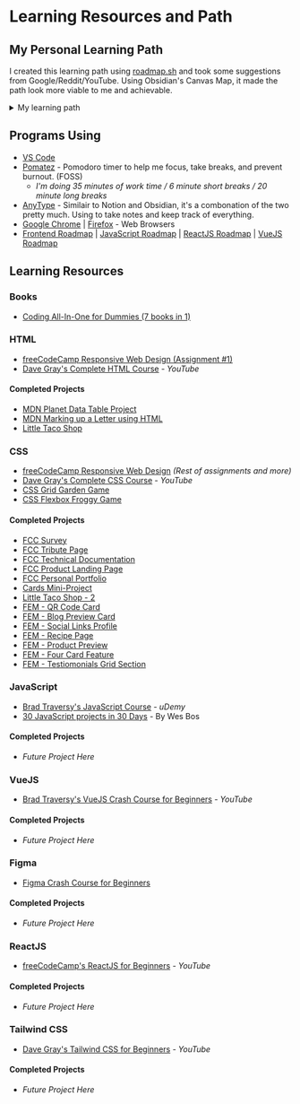 # Learning Resources and Path

## My Personal Learning Path

I created this learning path using [roadmap.sh](https://roadmap.sh/) and took some suggestions from Google/Reddit/YouTube. Using Obsidian's Canvas Map, it made the path look more viable to me and achievable.

<details>
    <summary>My learning path</summary>
        <img src="https://github.com/kylecreate/100DaysOfCode/blob/main/imgs/LearningPath.png" alt="Personal Learning roadmap" title="Personal Learning roadmap">
        <p style="font-size: 12">Path last updated: 4/1/24</p>
</details>

## Programs Using
* [VS Code](https://code.visualstudio.com/)
* [Pomatez](https://github.com/zidoro/pomatez) - Pomodoro timer to help me focus, take breaks, and prevent burnout. (FOSS)
    * <i>I'm doing 35 minutes of work time / 6 minute short breaks / 20 minute long breaks</i>
* [AnyType](https://anytype.io/) - Similair to Notion and Obsidian, it's a combonation of the two pretty much. Using to take notes and keep track of everything.
* [Google Chrome](https://www.google.com/chrome/) | [Firefox](https://www.mozilla.org/en-US/firefox/new/) - Web Browsers
* [Frontend Roadmap](https://roadmap.sh/frontend) | [JavaScript Roadmap](https://roadmap.sh/javascript) | [ReactJS Roadmap](https://roadmap.sh/react) | [VueJS Roadmap](https://roadmap.sh/vue)

## Learning Resources

### Books
* [Coding All-In-One for Dummies (7 books in 1)](https://www.dummies.com/book/technology/programming-web-design/coding/coding-all-in-one-for-dummies-281666/)

### HTML
* [freeCodeCamp Responsive Web Design (Assignment #1)](https://www.freecodecamp.org/learn/2022/responsive-web-design/)
* [Dave Gray's Complete HTML Course](https://www.youtube.com/watch?v=mJgBOIoGihA) - <i>YouTube</i>
#### Completed Projects
* [MDN Planet Data Table Project](https://developer.mozilla.org/en-US/docs/Learn/HTML/Tables/Structuring_planet_data)
* [MDN Marking up a Letter using HTML](https://developer.mozilla.org/en-US/docs/Learn/HTML/Introduction_to_HTML/Marking_up_a_letter)
* [Little Taco Shop](https://github.com/kylecreate/LTS)

### CSS
* [freeCodeCamp Responsive Web Design](https://www.freecodecamp.org/learn/2022/responsive-web-design/) <i>(Rest of assignments and more)</i>
* [Dave Gray's Complete CSS Course](https://www.youtube.com/watch?v=n4R2E7O-Ngo) - <i>YouTube</i>
* [CSS Grid Garden Game](https://cssgridgarden.com/)
* [CSS Flexbox Froggy Game](https://flexboxfroggy.com/)
#### Completed Projects
* [FCC Survey](https://github.com/kylecreate/FCC-Survey)
* [FCC Tribute Page](https://github.com/kylecreate/FCC-Tribute)
* [FCC Technical Documentation](https://github.com/kylecreate/FCC-TechDoc)
* [FCC Product Landing Page](https://github.com/kylecreate/FCC-ProductLanding)
* [FCC Personal Portfolio](https://github.com/kylecreate/FCC-Portfolio)
* [Cards Mini-Project](https://github.com/kylecreate/CardMiniProject)
* [Little Taco Shop - 2](https://github.com/kylecreate/LTS2)
* [FEM - QR Code Card](https://www.frontendmentor.io/challenges/qr-code-component-iux_sIO_H/hub)
* [FEM - Blog Preview Card](https://www.frontendmentor.io/challenges/blog-preview-card-ckPaj01IcS)
* [FEM - Social Links Profile](https://www.frontendmentor.io/challenges/social-links-profile-UG32l9m6dQ)
* [FEM - Recipe Page](https://www.frontendmentor.io/challenges/recipe-page-KiTsR8QQKm)
* [FEM - Product Preview](https://www.frontendmentor.io/challenges/product-preview-card-component-GO7UmttRfa/hub)
* [FEM - Four Card Feature](https://www.frontendmentor.io/challenges/four-card-feature-section-weK1eFYK)
* [FEM - Testiomonials Grid Section](https://www.frontendmentor.io/challenges/testimonials-grid-section-Nnw6J7Un7/hub)

### JavaScript
* [Brad Traversy's JavaScript Course](https://www.udemy.com/course/modern-javascript-from-the-beginning/) - <i>uDemy</i>
* [30 JavaScript projects in 30 Days](https://javascript30.com/) - By Wes Bos
#### Completed Projects
* <i>Future Project Here</i>

### VueJS
* [Brad Traversy's VueJS Crash Course for Beginners](https://www.youtube.com/watch?v=qZXt1Aom3Cs) - <i>YouTube</i>
#### Completed Projects
* <i>Future Project Here</i>

### Figma
* [Figma Crash Course for Beginners](https://www.youtube.com/watch?v=o1nCmiW6auE)
#### Completed Projects
* <i>Future Project Here</i>

### ReactJS
* [freeCodeCamp's ReactJS for Beginners](https://www.youtube.com/watch?v=bMknfKXIFA8) - <i>YouTube</i>
#### Completed Projects
* <i>Future Project Here</i>

### Tailwind CSS
* [Dave Gray's Tailwind CSS for Beginners](https://www.youtube.com/watch?v=lCxcTsOHrjo) - <i>YouTube</i>
#### Completed Projects
* <i>Future Project Here</i>